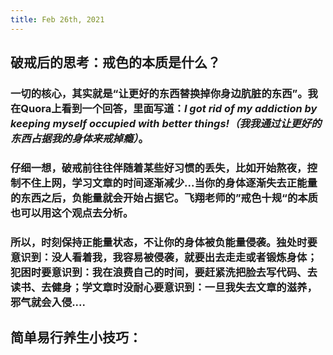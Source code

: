 ```yaml
---
title: Feb 26th, 2021
---
```


## 破戒后的思考：戒色的本质是什么？
### 一切的核心，其实就是“让更好的东西替换掉你身边肮脏的东西”。我在Quora上看到一个回答，里面写道：*I got rid of my addiction by keeping myself occupied with better things!（我我通过让更好的东西占据我的身体来戒掉瘾）*。
### 仔细一想，破戒前往往伴随着某些好习惯的丢失，比如开始熬夜，控制不住上网，学习文章的时间逐渐减少...当你的身体逐渐失去正能量的东西之后，负能量就会开始占据它。飞翔老师的”戒色十规“的本质也可以用这个观点去分析。
### 所以，时刻保持正能量状态，不让你的身体被负能量侵袭。独处时要意识到：没人看着我，我容易被侵袭，就要出去走走或者锻炼身体；犯困时要意识到：我在浪费自己的时间，要赶紧洗把脸去写代码、去读书、去健身；学文章时没耐心要意识到：一旦我失去文章的滋养，邪气就会入侵....
## 简单易行养生小技巧：
